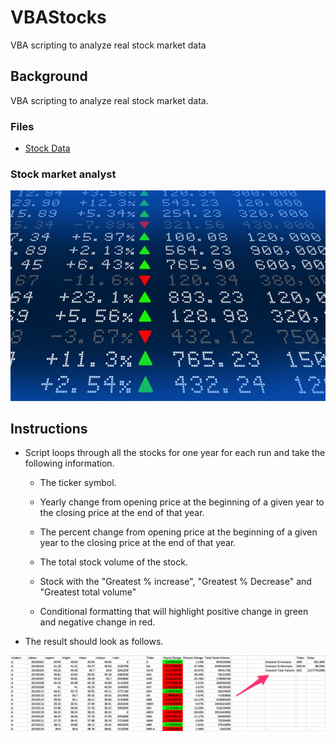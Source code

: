 # VBAStocks
 VBA scripting to analyze real stock market data

## Background

VBA scripting to analyze real stock market data.

### Files

* [Stock Data](Resources/Multiple_year_stock_data.xlsx) 

### Stock market analyst

![stock Market](Images/stockmarket.jpg)

## Instructions

* Script loops through all the stocks for one year for each run and take the following information.

  * The ticker symbol.

  * Yearly change from opening price at the beginning of a given year to the closing price at the end of that year.

  * The percent change from opening price at the beginning of a given year to the closing price at the end of that year.

  * The total stock volume of the stock.
  
  * Stock with the "Greatest % increase", "Greatest % Decrease" and "Greatest total volume"
  
  * Conditional formatting that will highlight positive change in green and negative change in red.

* The result should look as follows.


![solution](Images/solution.png)


